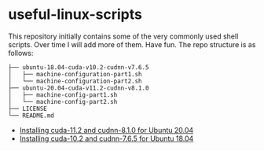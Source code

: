# useful-linux-scripts
This repository initially contains some of the very commonly used shell scripts. Over time I will add more of them. Have fun.
The repo structure is as follows:
```
├── ubuntu-18.04-cuda-v10.2-cudnn-v7.6.5
│   ├── machine-configuration-part1.sh
│   └── machine-configuration-part2.sh
├── ubuntu-20.04-cuda-v11.2-cudnn-v8.1.0
│   ├── machine-config-part1.sh
│   └── machine-config-part2.sh
├── LICENSE
└── README.md
```

* [Installing cuda-11.2 and cudnn-8.1.0 for Ubuntu 20.04](./ubuntu-20.04-cuda-v11.2-cudnn-v8.1.0/)
* [Installing cuda-10.2 and cudnn-7.6.5 for Ubuntu 18.04](./ubuntu-18.04-cuda-v10.2-cudnn-v7.6.5/)
